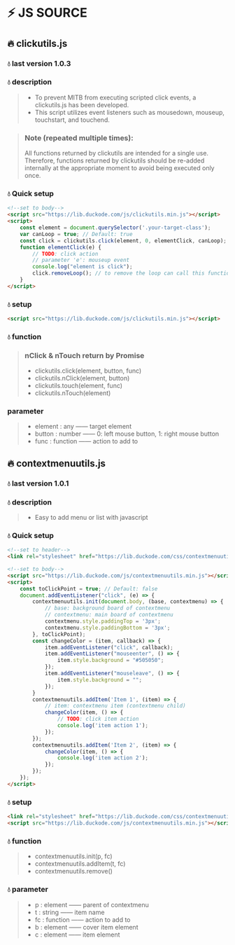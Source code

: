 # ⚡ JS SOURCE

## 🔥 clickutils.js
### 💧 last version 1.0.3
### 💧 description
> * To prevent MITB from executing scripted click events, a clickutils.js has been developed. 
> * This script utilizes event listeners such as mousedown, mouseup, touchstart, and touchend.

> ### Note (repeated multiple times):
> All functions returned by clickutils are intended for a single use. Therefore, functions returned by clickutils should be re-added internally at the appropriate moment to avoid being executed only once.

### 💧 Quick setup
```html
<!--set to body-->
<script src="https://lib.duckode.com/js/clickutils.min.js"></script>
<script>
    const element = document.querySelector('.your-target-class');
    var canLoop = true; // Default: true
    const click = clickutils.click(element, 0, elementClick, canLoop);
    function elementClick(e) {
        // TODO: click action
        // parameter 'e': mouseup event
        console.log("element is click");
        click.removeLoop(); // to remove the loop can call this function
    }
</script>
```

### 💧 setup
```html
<script src="https://lib.duckode.com/js/clickutils.min.js"></script>
```

### 💧 function
> ### nClick & nTouch return by Promise
> * clickutils.click(element, button, func)
> * clickutils.nClick(element, button)
> * clickutils.touch(element, func)
> * clickutils.nTouch(element)

### parameter
> * element : any —— target element
> * button : number —— 0: left mouse button, 1: right mouse button
> * func : function —— action to add to


## 🔥 contextmenuutils.js
### 💧 last version 1.0.1
### 💧 description
> * Easy to add menu or list with javascript

### 💧 Quick setup
```html
<!--set to header-->
<link rel="stylesheet" href="https://lib.duckode.com/css/contextmenuutils.css">

<!--set to body-->
<script src="https://lib.duckode.com/js/contextmenuutils.min.js"></script>
<script>
    const toClickPoint = true; // Default: false
    document.addEventListener("click", (e) => {
        contextmenuutils.init(document.body, (base, contextmenu) => {
            // base: background board of contextmenu
            // contextmenu: main board of contextmenu
            contextmenu.style.paddingTop = '3px';
            contextmenu.style.paddingBottom = '3px';
        }, toClickPoint);
        const changeColor = (item, callback) => {
            item.addEventListener("click", callback);
            item.addEventListener("mouseenter", () => {
                item.style.background = "#505050";
            });
            item.addEventListener("mouseleave", () => {
                item.style.background = "";
            });
        }
        contextmenuutils.addItem('Item 1', (item) => {
            // item: contextmenu item (contextmenu child)
            changeColor(item, () => {
                // TODO: click item action
                console.log('item action 1');
            });
        });
        contextmenuutils.addItem('Item 2', (item) => {
            changeColor(item, () => {
                console.log('item action 2');
            });
        });
    });
</script>
```

### 💧 setup
```html
<link rel="stylesheet" href="https://lib.duckode.com/css/contextmenuutils.css">
<script src="https://lib.duckode.com/js/contextmenuutils.min.js"></script>
```

### 💧 function
> * contextmenuutils.init(p, fc)
> * contextmenuutils.addItem(t, fc)
> * contextmenuutils.remove()

### 💧 parameter
> * p : element —— parent of contextmenu
> * t : string —— item name
> * fc : function —— action to add to
> * b : element —— cover item element
> * c : element —— item element